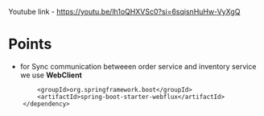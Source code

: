 Youtube link - https://youtu.be/lh1oQHXVSc0?si=6sqisnHuHw-VyXgQ

# Points

- for Sync communication betweeen order service and inventory service we use **WebClient**

``` <dependency>
        <groupId>org.springframework.boot</groupId>
        <artifactId>spring-boot-starter-webflux</artifactId>
    </dependency>
```

